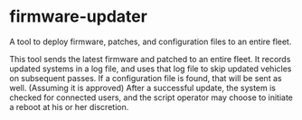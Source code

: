 # firmware-updater
A tool to deploy firmware, patches, and configuration files to an entire fleet.

This tool sends the latest firmware and patched to an entire fleet. 
It records updated systems in a log file, and uses that log file to skip updated vehicles on subsequent passes.
If a configuration file is found, that will be sent as well. (Assuming it is approved)
After a successful update, the system is checked for connected users, and the script operator may choose to initiate a reboot at his or her discretion.
